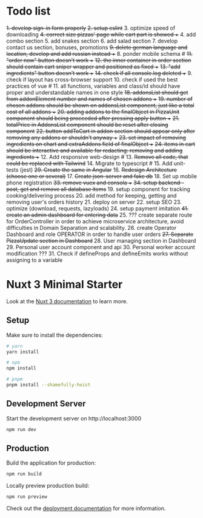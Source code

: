 # Todo list

~~1. develop sign-in form properly~~
~~2. setup eslint~~ 3. optimize speed of downloading
~~4. correct size pizzas' page while cart part is showed +~~ 
4. add combo section 
5. add snakes section 
6. add salad section 
7. develop contact us section, bonuses, promotions
~~9. delete german language and location, develop and add russian instead +~~ 
8. ponder mobile schema #
~~11. "order now" button doesn't work +~~
~~12. the inner container in order section should contain cart sniper wrapper and positioned as fixed +~~
~~13. "add ingredients" button doesn't work +~~
~~14. check if all console.log deleted +~~ 
9. check if layout has cross-browser support 
10. check if used the best practices of vue # 
11. all functions, variables and class/id should have proper and understandable names in one style
~~18. addonsList should get from addonElement number and names of chosen addons +~~
~~19. number of chosen addons should be shown on addonsList component, just like a total cost of all addons +~~
~~20. adding addons to the finalObject in PizzaUnit component should being proceeded after pressing apply button +~~
~~21. totalPrice in AddonsList component should be reset after closing component~~
~~22. button addToCart in addon section should appear only after removing any addons or shouldn't anyway +~~
~~23. set impact of removing ingredients on chart and extraAddons field of finalObject +~~
~~24. items in cart should be interactive and available for redacting: removing and adding ingredients +~~ 
12. Add responsive web-design # 
13. ~~Remove all code, that could be replaced with Tailwind~~ 
14. Migrate to typescript # 
15. Add unit-tests (jest)
~~29. Create the same in Angular~~ 
16. ~~Redesign Architecture (choose one or several)~~ 
17. ~~Create json-server and fake db~~ 
18. Set up mobile phone registration
~~33. remove vuex and consola +~~
~~34. setup backend - post, get and remove all database items~~ 
19. setup component for tracking cooking/delivering process 
20. add method for keeping, getting and removing user's orders history 
21. deploy on server 22. setup SEO 23. optimize (download, requests, lazyloads) 
24. setup payment imitation
~~41. create an admin dashboard for entering data~~ 
25. ??? create separate route for OrderController in order to achieve microservice architecture, avoid difficulties in Domain Separation and scalability. 
26. create Operator Dashboard and role OPERATOR in order to handle user orders 
~~27. Separate PizzaUpdate section in Dashboard~~
28. User managing section in Dashboard 
29. Personal user account component and api 
30. Personal worker account modification ??? 
31. Check if defineProps and defineEmits works without assigning to a variable

# Nuxt 3 Minimal Starter

Look at the [Nuxt 3 documentation](https://nuxt.com/docs/getting-started/introduction) to learn more.

## Setup

Make sure to install the dependencies:

```bash
# yarn
yarn install

# npm
npm install

# pnpm
pnpm install --shamefully-hoist
```

## Development Server

Start the development server on http://localhost:3000

```bash
npm run dev
```

## Production

Build the application for production:

```bash
npm run build
```

Locally preview production build:

```bash
npm run preview
```

Check out the [deployment documentation](https://nuxt.com/docs/getting-started/deployment) for more information.
